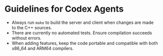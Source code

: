 # Guidelines for Codex Agents

- Always run `make` to build the server and client when changes are made to the C++ sources.
- There are currently no automated tests. Ensure compilation succeeds without errors.
- When adding features, keep the code portable and compatible with both x86_64 and ARM64 compilers.
